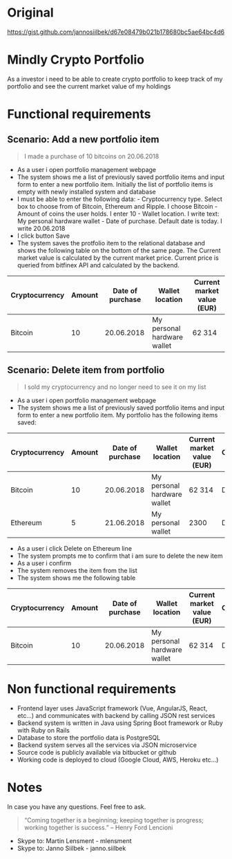 # Original
https://gist.github.com/jannosiilbek/d67e08479b021b178680bc5ae64bc4d6
# Mindly Crypto Portfolio

As a investor i need to be able to create crypto portfolio to keep track of my portfolio and see the current market value of my holdings

# Functional requirements
## Scenario: Add a new portfolio item
> I made a purchase of 10 bitcoins on 20.06.2018
  - As a user i open portfolio management webpage
  - The system shows me a list of previously saved portfolio items and input form to enter a new portfolio item. Initially the list of portfolio items is empty with newly installed system and database
  -  I must be able to enter the following data:
    - Cryptocurrency type. Select box to choose from of Bitcoin, Ethereum and Ripple. I choose Bitcoin
    -  Amount of coins the user holds. I enter 10
    -  Wallet location. I write text: My personal hardware wallet
    -  Date of purchase. Default date is today. I write 20.06.2018
  - I click button Save
  - The system saves the protfolio item to the relational database and shows the following table on the bottom of the same page. The Current market value is calculated by the current market price. Current price is queried from bitfinex API and calculated by the backend.
  
| Cryptocurrency | Amount | Date of purchase | Wallet location | Current market value (EUR) |
| -------------- | ------ | ---------------- | --------------- | -------------------- |
| Bitcoin | 10 | 20.06.2018 | My personal hardware wallet | 62 314 | 
 
 ## Scenario: Delete item from portfolio
> I sold my cryptocurrency and no longer need to see it on my list
  - As a user i open portfolio management webpage
  - The system shows me a list of previously saved portfolio items and input form to enter a new portfolio item. My portfolio has the following items saved:

| Cryptocurrency | Amount | Date of purchase | Wallet location | Current market value (EUR) | Option |
| -------------- | ------ | ---------------- | --------------- | -------------------- | ------ |
| Bitcoin | 10 | 20.06.2018 | My personal hardware wallet | 62 314 | Delete |
| Ethereum | 5 | 21.06.2018 | My personal wallet | 2300 | Delete | 

  - As a user i click Delete on Ethereum line
  - The system prompts me to confirm that i am sure to delete the new item
  - As a user i confirm
  - The system removes the item from the list
  - The system shows me the following table
 
| Cryptocurrency | Amount | Date of purchase | Wallet location | Current market value (EUR) | Option |
| -------------- | ------ | ---------------- | --------------- | -------------------- | ------ |
| Bitcoin | 10 | 20.06.2018 | My personal hardware wallet | 62 314 | Delete |

# Non functional requirements

- Frontend layer uses JavaScript framework (Vue, AngularJS, React, etc...) and communicates with backend by calling JSON rest services
- Backend system is written in Java using Spring Boot framework or Ruby with Ruby on Rails
- Database to store the portfolio data is PostgreSQL
- Backend system serves all the services via JSON microservice
- Source code is publicly available via bitbucket or github
- Working code is deployed to cloud (Google Cloud, AWS, Heroku etc...) 

# Notes

In case you have any questions. Feel free to ask. 
> “Coming together is a beginning; keeping together is progress; working together is success.” – Henry Ford Lencioni
- Skype to: Martin Lensment - mlensment 
- Skype to: Janno Siilbek - janno.siilbek
